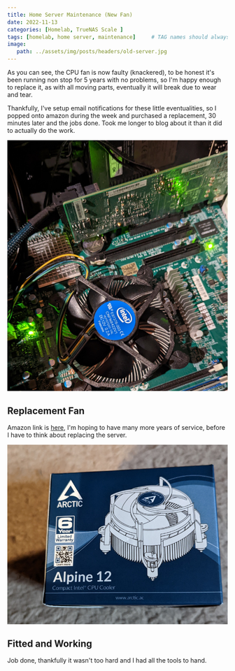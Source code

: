 ```yaml
---
title: Home Server Maintenance (New Fan)
date: 2022-11-13
categories: [Homelab, TrueNAS Scale ]
tags: [homelab, home server, maintenance]     # TAG names should always be lowercase
image:
   path: ../assets/img/posts/headers/old-server.jpg
---
```


As you can see, the CPU fan is now faulty (knackered), to be honest it's been running non stop for 5 years with no problems, so I'm happy enough to replace it, as with all moving parts, eventually it will break due to wear and tear.

Thankfully, I've setup email notifications for these little eventualities, so I popped onto amazon during the week and purchased a replacement, 30 minutes later and the jobs done. Took me longer to blog  about it than it did to actually do the work.

![Motherboard Before Replacment](../assets/img/posts/2022-11-20-Home-Server-Maintenance/PXL_20221120_122520601.jpg)

## Replacement Fan

Amazon link is [here](https://www.amazon.co.uk/gp/product/B07HJ198TB/ref=ppx_yo_dt_b_asin_title_o00_s00?ie=UTF8&psc=1), I'm hoping to have  many more years of service, before I have to think about replacing the server.

![Replacement Fan](../assets/img/posts/2022-11-20-Home-Server-Maintenance/PXL_20221120_122437830.jpg)

## Fitted and Working

Job done, thankfully it wasn't too hard and I had all the tools to hand.
